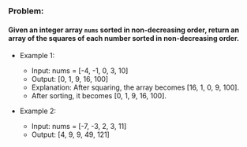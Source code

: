 ### Problem:

#### Given an integer array ```nums``` sorted in non-decreasing order, return an array of the squares of each number sorted in non-decreasing order.

- Example 1:
  - Input: nums = [-4, -1, 0, 3, 10]
  - Output: [0, 1, 9, 16, 100]
  - Explanation: After squaring, the array becomes [16, 1, 0, 9, 100].
  - After sorting, it becomes [0, 1, 9, 16, 100].

- Example 2:
  - Input: nums = [-7, -3, 2, 3, 11]
  - Output: [4, 9, 9, 49, 121]
